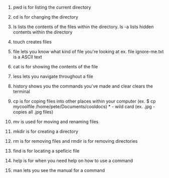 1. pwd is for listing the current directory

2. cd is for changing the directory 
3. ls lists the contents of the files within the directory. ls -a lists hidden contents within the directory
4. touch creates files
5. file lets you know what kind of file you're looking at ex. file ignore-me.txt is a ASCII text
6. cat is for showing the contents of the file
7. less lets you navigate throughout a file
8. history shows you the commands you've made and clear clears the terminal
9. cp is for coping files into other places within your computer (ex. $ cp mycoolfile /home/pete/Documents/cooldocs) * - wild card (ex. .jpg - copies all .jpg files)
10. mv is used for moving and renaming files
11. mkdir is for creating a directory
12. rm is for removing files  and rmdir is for removing directories
13. find is for locating a speficic file
14. help is for when you need help on how to use a command
15. man lets you see the manual for a command
